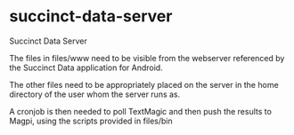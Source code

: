 # succinct-data-server
Succinct Data Server

The files in files/www need to be visible from the webserver referenced by the
Succinct Data application for Android.

The other files need to be appropriately placed on the server in the home directory
of the user whom the server runs as.

A cronjob is then needed to poll TextMagic and then push the results to Magpi,
using the scripts provided in files/bin

